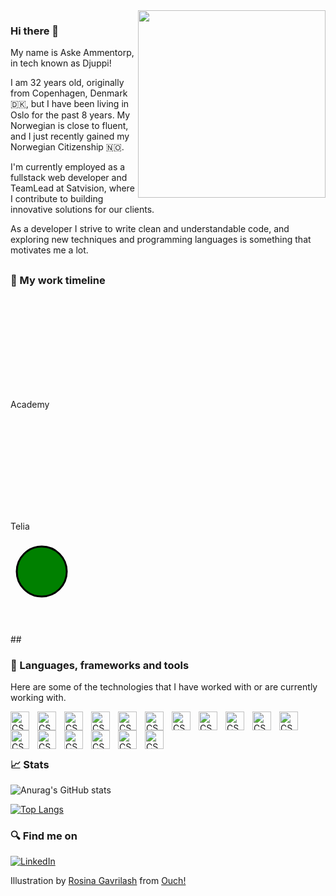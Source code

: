 <img align="right" width="300" style="position:relative;" src=https://github.com/Djuppi/Djuppi/assets/54138148/b4a5fe2e-a2c4-4f05-a0ed-3d724857476f />

### Hi there 👋

My name is Aske Ammentorp, in tech known as Djuppi!

I am 32 years old, originally from Copenhagen, Denmark 🇩🇰, but I have been living in Oslo for the past 8 years. My Norwegian is close to fluent, and I just recently gained my Norwegian Citizenship 🇳🇴. 

I'm currently employed as a fullstack web developer and TeamLead at Satvision, where I contribute to building innovative solutions for our clients.

As a developer I strive to write clean and understandable code, and exploring new techniques and programming languages is something that motivates me a lot. 

##
### 🏢 My work timeline 
<div class="timeline">
  <svg>
      <p>Academy</p>
      <circle cx="50" cy="50" r="40" stroke="black" stroke-width="3" fill="red" />
  </svg>
  <div class="line"></div>
  <svg>
      <p>Telia</p>
      <circle cx="50" cy="50" r="40" stroke="black" stroke-width="3" fill="blue" />
  </svg>
  <div class="line"></div>
  <svg>
      <!-- Add your SVG content here -->
      <circle cx="50" cy="50" r="40" stroke="black" stroke-width="3" fill="green" />
  </svg>
</div>
##

### 🧰 Languages, frameworks and tools
Here are some of the technologies that I have worked with or are currently working with.

<img align="left" alt="CSharp" width="30px" style="padding-right:10px;"  src="https://cdn.jsdelivr.net/gh/devicons/devicon@latest/icons/javascript/javascript-plain.svg" />
<img align="left" alt="CSharp" width="30px" style="padding-right:10px;" src="https://cdn.jsdelivr.net/gh/devicons/devicon@latest/icons/typescript/typescript-plain.svg" />
<img align="left" alt="CSharp" width="30px" style="padding-right:10px;" src="https://cdn.jsdelivr.net/gh/devicons/devicon@latest/icons/csharp/csharp-plain.svg" />
<img align="left" alt="CSharp" width="30px" style="padding-right:10px;" src="https://cdn.jsdelivr.net/gh/devicons/devicon@latest/icons/azuresqldatabase/azuresqldatabase-original.svg" />                   
<img align="left" alt="CSharp" width="30px" style="padding-right:10px;" src="https://cdn.jsdelivr.net/gh/devicons/devicon@latest/icons/css3/css3-plain-wordmark.svg" />
<img align="left" alt="CSharp" width="30px" style="padding-right:10px;" src="https://cdn.jsdelivr.net/gh/devicons/devicon@latest/icons/kotlin/kotlin-plain.svg" />
<img align="left" alt="CSharp" width="30px" style="padding-right:10px;" src="https://cdn.jsdelivr.net/gh/devicons/devicon@latest/icons/swift/swift-original.svg" />
<img align="left" alt="CSharp" width="30px" style="padding-right:10px;" src="https://cdn.jsdelivr.net/gh/devicons/devicon@latest/icons/react/react-original.svg" />
<img align="left" alt="CSharp" width="30px" style="padding-right:10px;"  src="https://cdn.jsdelivr.net/gh/devicons/devicon@latest/icons/nodejs/nodejs-plain-wordmark.svg" />
<img align="left" alt="CSharp" width="30px" style="padding-right:10px;" src="https://cdn.jsdelivr.net/gh/devicons/devicon@latest/icons/nextjs/nextjs-original.svg" />
<img align="left" alt="CSharp" width="30px" style="padding-right:10px;" src="https://cdn.jsdelivr.net/gh/devicons/devicon@latest/icons/dot-net/dot-net-plain-wordmark.svg" />
<img align="left" alt="CSharp" width="30px" style="padding-right:10px;"  src="https://cdn.jsdelivr.net/gh/devicons/devicon@latest/icons/vitejs/vitejs-original.svg" />
<img align="left" alt="CSharp" width="30px" style="padding-right:10px;"  src="https://cdn.jsdelivr.net/gh/devicons/devicon@latest/icons/materialui/materialui-original.svg" />
<img align="left" alt="CSharp" width="30px" style="padding-right:10px;" src="https://cdn.jsdelivr.net/gh/devicons/devicon@latest/icons/docker/docker-original.svg" />
<img align="left" alt="CSharp" width="30px" style="padding-right:10px;" src="https://cdn.jsdelivr.net/gh/devicons/devicon@latest/icons/azure/azure-original.svg" />
<img align="left" alt="CSharp" width="30px" style="padding-right:10px;" src="https://cdn.jsdelivr.net/gh/devicons/devicon@latest/icons/azuredevops/azuredevops-original.svg" />
<img align="left" alt="CSharp" width="30px" style="padding-right:10px;" src="https://cdn.jsdelivr.net/gh/devicons/devicon@latest/icons/googlecloud/googlecloud-original.svg" />        
</br>
</br>

#     

### 📈 Stats
![Anurag's GitHub stats](https://github-readme-stats.vercel.app/api?username=djuppi&show_icons=true&theme=great-gatsby)

[![Top Langs](https://github-readme-stats.vercel.app/api/top-langs/?username=djuppi&theme=great-gatsby)](https://github.com/anuraghazra/github-readme-stats)

### 🔍 Find me on
[![LinkedIn](https://img.shields.io/badge/linkedin-%230077B5.svg?style=for-the-badge&logo=linkedin&logoColor=white)](https://www.linkedin.com/in/aske-djupnes-ammentorp/)

Illustration by <a href="https://icons8.com/illustrations/author/HxMFjfKZdNq2">Rosina Gavrilash</a> from <a href="https://icons8.com/illustrations">Ouch!</a>

